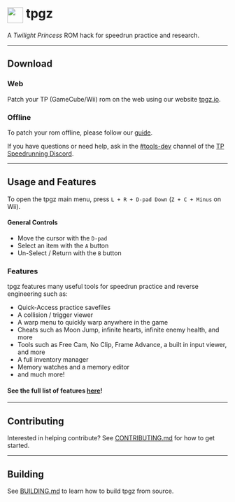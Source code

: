 # <a href="http://tehurn.com/tp" target="_blank" rel="noopener noreferrer"><img src="./res/icons/tpgz.png" height="36" width="36" align="top" style="padding-top:3px;"/></a> tpgz

A *Twilight Princess* ROM hack for speedrun practice and research.

---

## Download
### Web
Patch your TP (GameCube/Wii) rom on the web using our website [tpgz.io](https://tpgz.io).

### Offline
To patch your rom offline, please follow our [guide](./docs/CreatingAnIso.md).

If you have questions or need help, ask in the [#tools-dev](https://discord.gg/m2vmcyT) channel of the [TP Speedrunning Discord](https://discord.gg/tp).

---

## Usage and Features

To open the tpgz main menu, press `L + R + D-pad Down` (`Z + C + Minus` on Wii).

#### General Controls
- Move the cursor with the `D-pad`
- Select an item with the `A` button
- Un-Select / Return with the `B` button

### Features
tpgz features many useful tools for speedrun practice and reverse engineering such as:
- Quick-Access practice savefiles
- A collision / trigger viewer
- A warp menu to quickly warp anywhere in the game
- Cheats such as Moon Jump, infinite hearts, infinite enemy health, and more
- Tools such as Free Cam, No Clip, Frame Advance, a built in input viewer, and more
- A full inventory manager
- Memory watches and a memory editor
- and much more!

#### See the full list of features [here](./FEATURES.md)!
---

## Contributing

Interested in helping contribute? See [CONTRIBUTING.md](./CONTRIBUTING.md) for how to get started.

---

## Building

See [BUILDING.md](./BUILDING.md) to learn how to build tpgz from source.
